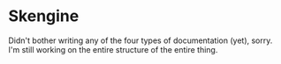 # Skengine

Didn't bother writing any of the four types of documentation (yet), sorry.  
I'm still working on the entire structure of the entire thing.
